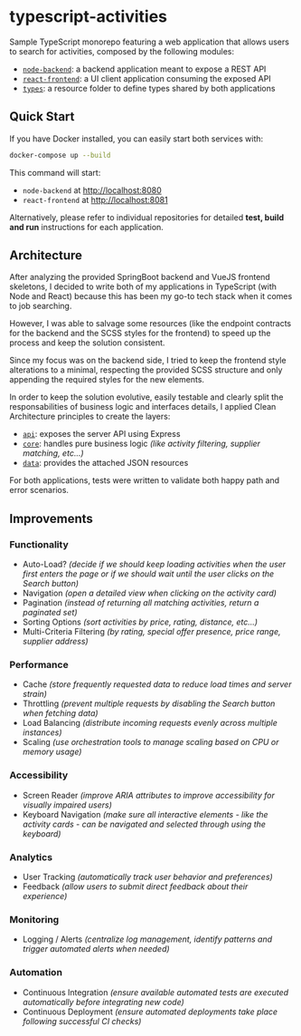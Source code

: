 # typescript-activities

Sample TypeScript monorepo featuring a web application that allows users to search for activities, composed by the following modules:

- [`node-backend`](./node-backend): a backend application meant to expose a REST API
- [`react-frontend`](./react-frontend): a UI client application consuming the exposed API
- [`types`](./types): a resource folder to define types shared by both applications

## Quick Start

If you have Docker installed, you can easily start both services with:

```bash
docker-compose up --build
```

This command will start:

- `node-backend` at <http://localhost:8080>
- `react-frontend` at <http://localhost:8081>

Alternatively, please refer to individual repositories for detailed **test, build and run** instructions for each application.

## Architecture

After analyzing the provided SpringBoot backend and VueJS frontend skeletons, I decided to write both of my applications in TypeScript (with Node and React) because this has been my go-to tech stack when it comes to job searching.

However, I was able to salvage some resources (like the endpoint contracts for the backend and the SCSS styles for the frontend) to speed up the process and keep the solution consistent.

Since my focus was on the backend side, I tried to keep the frontend style alterations to a minimal, respecting the provided SCSS structure and only appending the required styles for the new elements.

In order to keep the solution evolutive, easily testable and clearly split the responsabilities of business logic and interfaces details, I applied Clean Architecture principles to create the layers:

- [`api`](./node-backend/src/api): exposes the server API using Express
- [`core`](./node-backend/src/core): handles pure business logic _(like activity filtering, supplier matching, etc...)_
- [`data`](./node-backend/src/data): provides the attached JSON resources

For both applications, tests were written to validate both happy path and error scenarios.

## Improvements

### Functionality

- Auto-Load? _(decide if we should keep loading activities when the user first enters the page or if we should wait until the user clicks on the Search button)_
- Navigation _(open a detailed view when clicking on the activity card)_
- Pagination _(instead of returning all matching activities, return a paginated set)_
- Sorting Options _(sort activities by price, rating, distance, etc...)_
- Multi-Criteria Filtering _(by rating, special offer presence, price range, supplier address)_

### Performance

- Cache _(store frequently requested data to reduce load times and server strain)_
- Throttling _(prevent multiple requests by disabling the Search button when fetching data)_
- Load Balancing _(distribute incoming requests evenly across multiple instances)_
- Scaling _(use orchestration tools to manage scaling based on CPU or memory usage)_

### Accessibility

- Screen Reader _(improve ARIA attributes to improve accessibility for visually impaired users)_
- Keyboard Navigation _(make sure all interactive elements - like the activity cards - can be navigated and selected through using the keyboard)_

### Analytics

- User Tracking _(automatically track user behavior and preferences)_
- Feedback _(allow users to submit direct feedback about their experience)_

### Monitoring

- Logging / Alerts _(centralize log management, identify patterns and trigger automated alerts when needed)_

### Automation

- Continuous Integration _(ensure available automated tests are executed automatically before integrating new code)_
- Continuous Deployment _(ensure automated deployments take place following successful CI checks)_
